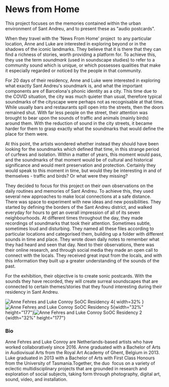 # News from Home
This project focuses on the memories contained within the urban environment of Sant Andreu, and to present these as "audio postcards".

When they travel with the 'News From Home' project  to any particular location, Anne and Luke are interested in exploring beyond or in the shadows of the iconic landmarks. They believe that it is there that they can find a richness of stories, worth providing a platform for. To achieve this, they use the term *soundmark* (used in soundscape studies) to refer to a community sound which is unique, or which possesses qualities that make it especially regarded or noticed by the people in that community.

For 20 days of their residency, Anne and Luke were interested in exploring what exactly Sant Andreu's soundmark is, and what the important components are of Barcelona's phonic identity as a city. This time due to the COVID situation, the city was much quieter than usual, therefore typical soundmarks of the cityscape were perhaps not as recognisable at that time. While usually bars and restaurants spill open into the streets, then the doors remained shut. With far less people on the street, their attention was brought to bear upon the sounds of traffic and animals (mainly birds) around them. With the reduction of sound in the city streets, it became harder for them to grasp exactly what the soundmarks that would define the place for them were.

At this point, the artists wondered whether instead they should have been looking for the soundmarks which defined that time, in this strange period of curfews and isolation. Within a matter of years, this moment would pass, and the soundmarks of that moment would be of cultural and historical significance and would merit preservation and protection.  Certainly they would speak to this moment in time, but would they be interesting in and of themselves - traffic and birds? Or what were they missing? 

They decided to focus for this project on their own observations on the daily routines and memories of Sant Andreu. To achieve this, they used several new approaches to make local connections at a safe distance.  There was space to experiment with new ideas and new possibilities. They started by defining the borders of the Sant Andreu district, and walked everyday for hours to get an overall impression of all of its seven neighbourhoods. At different times throughout the day, they made recordings of soundmarks that took their attention. Sometimes subtle, sometimes loud and disturbing. They named all these files according to particular locations and categorised them, building up a folder with different sounds in time and place. They wrote down daily notes to remember what they had heard and seen that day. Next to their observations, there was their online research, and through social media they made an open call to connect with the locals. They received great input from the locals, and with this information they built up a greater understanding of the sounds of the past. 

For the exhibition, their objective is to create sonic postcards. With the sounds they have recorded, they will create surreal soundscapes that are connected to certain themes/stories that they found interesting during their residency in Sant Andreu.

![Anne Fehres and Luke Conroy SoOC Residency 4](https://www.idensitat.net/images/ID_PROJECTES_EUROPEUS/SOOC_2019_2021/Anne_Fehres_and_Luke_Conroy_-_SoOC_Residency_4.jpg){ width=32% }
![Anne Fehres and Luke Conroy SoOC Residency 5](https://www.idensitat.net/images/ID_PROJECTES_EUROPEUS/SOOC_2019_2021/Anne_Fehres_and_Luke_Conroy_-_SoOC_Residency_5.jpg){width="32%" height="177"}![Anne Fehres and Luke Conroy SoOC Residency 2](https://www.idensitat.net/images/ID_PROJECTES_EUROPEUS/SOOC_2019_2021/Anne_Fehres_and_Luke_Conroy_-_SoOC_Residency_2.jpg){width="32%" height="177"}

### Bio 

Anne Fehres and Luke Conroy are Netherlands-based artists who have worked collaboratively since 2016. Anne graduated with a Bachelor of Arts in Audiovisual Arts from the Royal Art Academy of Ghent, Belgium in 2013. Luke graduated in 2013 with a Bachelor of Arts with First Class Honours from the University of Tasmania.Together, the duo  focus on a variety of eclectic multidisciplinary projects that are grounded in research and exploration of social subjects, taking form through photography, digital art, sound, video, and installation. 
